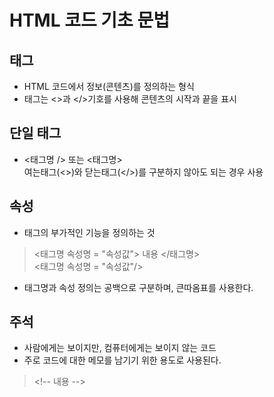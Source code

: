 # HTML 코드 기초 문법

## 태그

- HTML 코드에서 정보(콘텐츠)를 정의하는 형식
- 태그는 <>과 </>기호를 사용해 콘텐츠의 시작과 끝을 표시

## 단일 태그

- <태그명 /> 또는 <태그명><br>
여는태그(<>)와 닫는태그(</>)를 구분하지 않아도 되는 경우 사용

## 속성

- 태그의 부가적인 기능을 정의하는 것 <br>
><태그명 속성명 = "속성값"> 내용 </태그명> <br>
><태그명 속성명 = "속성값"/>
- 태그명과 속성 정의는 공백으로 구분하며, 큰따옴표를 사용한다. 

## 주석

- 사람에게는 보이지만, 컴퓨터에게는 보이지 않는 코드
- 주로 코드에 대한 메모를 남기기 위한 용도로 사용된다.
> \<!-- 내용 -->